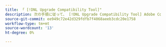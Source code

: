 ```yaml
---
title: 「 [!DNL Upgrade Compatibility Tool]"
description: 次の手順に従って、 [!DNL Upgrade Compatibility Tool] Adobe Commerceプロジェクト用
source-git-commit: ee949c72e42d329fdfb7f4068aeeb3cdc20e1758
workflow-type: tm+mt
source-wordcount: '13'
ht-degree: 0%

---
```



